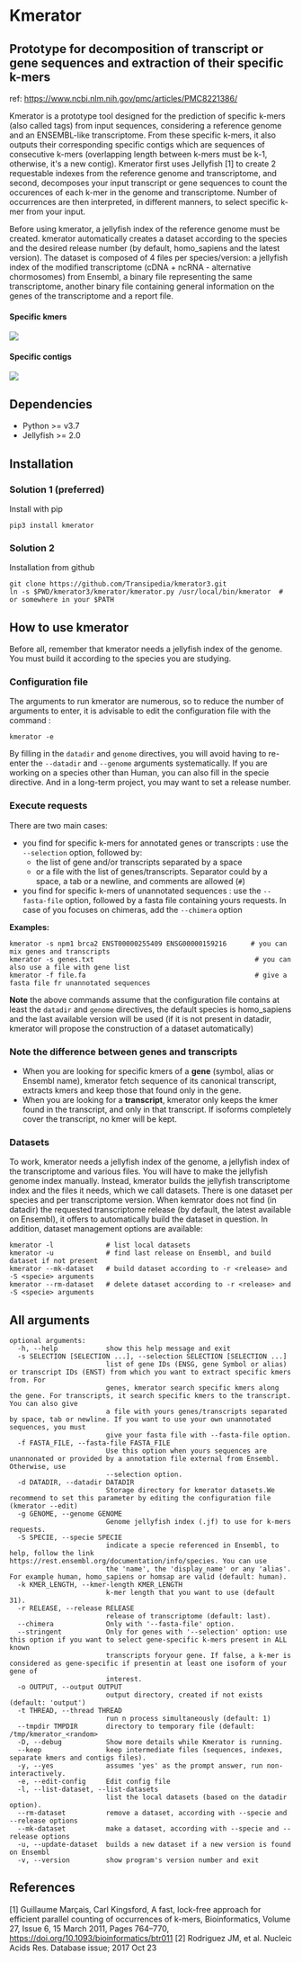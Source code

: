 # Kmerator

## Prototype for decomposition of transcript or gene sequences and extraction of their specific k-mers

ref: <https://www.ncbi.nlm.nih.gov/pmc/articles/PMC8221386/>

Kmerator is a prototype tool designed for the prediction of specific k-mers (also called tags) from input sequences, considering a reference genome and an ENSEMBL-like transcriptome. From these specific k-mers, it also outputs their corresponding specific contigs which are sequences of consecutive k-mers (overlapping length between k-mers must be k-1, otherwise, it's a new contig). Kmerator first uses Jellyfish [1] to create 2 requestable indexes from the reference genome and transcriptome, and second, decomposes your input transcript or gene sequences to count the occurences of each k-mer in the genome and transcriptome. Number of occurrences are then interpreted, in different manners, to select specific k-mer from your input. 

Before using kmerator, a jellyfish index of the reference genome must be created. kmerator automatically creates a dataset according to the species and the desired release number (by default, homo_sapiens and the latest version). The dataset is composed of 4 files per species/version: a jellyfish index of the modified transcriptome (cDNA + ncRNA - alternative chormosomes) from Ensembl, a binary file representing the same transcriptome, another binary file containing general information on the genes of the transcriptome and a report file.


#### Specific kmers

![](https://github.com/Transipedia/kmerator/raw/main/img/specific-kmers.png)

#### Specific contigs

![](https://github.com/Transipedia/kmerator/raw/main/img/specific-contigs.png)

## Dependencies

- Python >= v3.7
- Jellyfish >= 2.0


## Installation

### Solution 1 (preferred)

Install with pip

```
pip3 install kmerator
```

### Solution 2

Installation from github

```
git clone https://github.com/Transipedia/kmerator3.git
ln -s $PWD/kmerator3/kmerator/kmerator.py /usr/local/bin/kmerator  # or somewhere in your $PATH
```


## How to use kmerator

Before all, remember that kmerator needs a jellyfish index of the genome. You must build it according to the species you are studying.

### Configuration file

The arguments to run kmerator are numerous, so to reduce the number of arguments to enter, it is advisable to edit the configuration file with the command :

```
kmerator -e
```

By filling in the `datadir` and `genome` directives, you will avoid having to re-enter the `--datadir` and `--genome` arguments systematically. If you are working on a species other than Human, you can also fill in the specie directive. And in a long-term project, you may want to set a release number.

### Execute requests

There are two main cases:

- you find for specific k-mers for annotated genes or transcripts : use the `--selection` option, followed by:
	- the list of gene and/or transcripts separated by a space
	- or a file with the list of genes/transcripts. Separator could by a space, a tab or a newline, and comments are allowed (`#`)
- you find for specific k-mers of unannotated sequences : use the `--fasta-file` option, followed by a fasta file containing yours requests. In case of you focuses on chimeras, add the `--chimera` option

**Examples:**

```
kmerator -s npm1 brca2 ENST00000255409 ENSG00000159216      # you can mix genes and transcripts
kmerator -s genes.txt   									 # you can also use a file with gene list
kmerator -f file.fa     									 # give a fasta file fr unannotated sequences
```

**Note** the above commands assume that the configuration file contains at least the `datadir` and `genome` directives, the default species is homo_sapiens and the last available version will be used (if it is not present in datadir, kmerator will propose the construction of a dataset automatically)


### Note the difference between genes and transcripts

- When you are looking for specific kmers of a **gene** (symbol, alias or Ensembl name), kmerator fetch sequence of its canonical transcript, extracts kmers and keep those that found only in the gene.
- When you are looking for a **transcript**, kmerator only keeps the kmer found in the transcript, and only in that transcript. If isoforms completely cover the transcript, no kmer will be kept.

### Datasets

To work, kmerator needs a jellyfish index of the genome, a jellyfish index of the transcriptome and various files. You will have to make the jellyfish genome index manually. Instead, kmerator builds the jellyfish transcriptome index and the files it needs, which we call datasets. There is one dataset per species and per transcriptome version. When kemrator does not find (in datadir) the requested transcriptome release (by default, the latest available on Ensembl), it offers to automatically build the dataset in question. In addition, dataset management options are available:

```
kmerator -l				# list local datasets
kmerator -u				# find last release on Ensembl, and build dataset if not present
kmerator --mk-dataset	# build dataset according to -r <release> and -S <specie> arguments
kmerator --rm-dataset	# delete dataset according to -r <release> and -S <specie> arguments
```


## All arguments

```
optional arguments:                                                                                      
  -h, --help            show this help message and exit                                                  
  -s SELECTION [SELECTION ...], --selection SELECTION [SELECTION ...]                                    
                        list of gene IDs (ENSG, gene Symbol or alias) or transcript IDs (ENST) from which you want to extract specific kmers from. For                                                             
                        genes, kmerator search specific kmers along the gene. For transcripts, it search specific kmers to the transcript. You can also give                                                       
                        a file with yours genes/transcripts separated by space, tab or newline. If you want to use your own unannotated sequences, you must                                                        
                        give your fasta file with --fasta-file option.                                   
  -f FASTA_FILE, --fasta-file FASTA_FILE                                                                 
                        Use this option when yours sequences are unannonated or provided by a annotation file external from Ensembl. Otherwise, use                                                                
                        --selection option.                                                              
  -d DATADIR, --datadir DATADIR                     
                        Storage directory for kmerator datasets.We recommend to set this parameter by editing the configuration file (kmerator --edit)                                                             
  -g GENOME, --genome GENOME                                                                             
                        Genome jellyfish index (.jf) to use for k-mers requests.                                                                                                                                   
  -S SPECIE, --specie SPECIE                                                                                                                                                                                       
                        indicate a specie referenced in Ensembl, to help, follow the link https://rest.ensembl.org/documentation/info/species. You can use                                                         
                        the 'name', the 'display_name' or any 'alias'. For example human, homo_sapiens or homsap are valid (default: human).                                                                       
  -k KMER_LENGTH, --kmer-length KMER_LENGTH                                                              
                        k-mer length that you want to use (default 31).                                  
  -r RELEASE, --release RELEASE                     
                        release of transcriptome (default: last).                                        
  --chimera             Only with '--fasta-file' option.                                                 
  --stringent           Only for genes with '--selection' option: use this option if you want to select gene-specific k-mers present in ALL known                                                                  
                        transcripts foryour gene. If false, a k-mer is considered as gene-specific if presentin at least one isoform of your gene of                                                               
                        interest.                   
  -o OUTPUT, --output OUTPUT                        
                        output directory, created if not exists (default: 'output')                                                                                                                                
  -t THREAD, --thread THREAD                        
                        run n process simultaneously (default: 1)                                        
  --tmpdir TMPDIR       directory to temporary file (default: /tmp/kmerator_<random>                                                                                                                               
  -D, --debug           Show more details while Kmerator is running.                                     
  --keep                keep intermediate files (sequences, indexes, separate kmers and contigs files).                                                                                                            
  -y, --yes             assumes 'yes' as the prompt answer, run non-interactively.                                                                                                                                 
  -e, --edit-config     Edit config file                                                                 
  -l, --list-dataset, --list-datasets               
                        list the local datasets (based on the datadir option).                           
  --rm-dataset          remove a dataset, according with --specie and --release options                                                                                                                            
  --mk-dataset          make a dataset, according with --specie and --release options                                                                                                                              
  -u, --update-dataset  builds a new dataset if a new version is found on Ensembl                                                                                                                                  
  -v, --version         show program's version number and exit
```


## References

[1] Guillaume Marçais, Carl Kingsford, A fast, lock-free approach for efficient parallel counting of occurrences of k-mers, Bioinformatics, Volume 27, Issue 6, 15 March 2011, Pages 764–770, https://doi.org/10.1093/bioinformatics/btr011
[2] Rodriguez JM, et al. Nucleic Acids Res. Database issue; 2017 Oct 23
